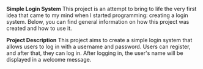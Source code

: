 **Simple Login System**
This project is an attempt to bring to life the very first idea that came to my mind when I started programming: creating a login system. Below, you can find general information on how this project was created and how to use it.

**Project Description**
This project aims to create a simple login system that allows users to log in with a username and password. Users can register, and after that, they can log in. After logging in, the user's name will be displayed in a welcome message.